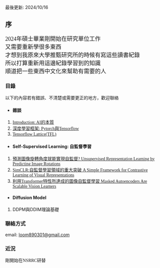 最後更新: 2024/10/16 

## **序**
<font face="微軟雅黑" size=4>2024年碩士畢業剛開始在研究單位工作<br></font>
<font face="微軟雅黑" size=4>又需要重新學很多東西<br></font>
<font face="微軟雅黑" size=4>才想到我原來大學推甄研究所的時候有寫這些讀書紀錄<br></font>
<font face="微軟雅黑" size=4>所以打算重新用這邊紀錄學習到的知識<br></font>
<font face="微軟雅黑" size=4>順道把一些東西中文化來幫助有需要的人<br></font>

### **目錄** 
以下的內容若有錯誤、不清楚或需要更正的地方，歡迎聯絡
+ #### **雜談** 
1. [<font face="微軟雅黑">Introduction: AI的本質</font>](https://jacksonchen890301.github.io/Jackson-Domain/Introduction/introduction.html)
2. [<font face="微軟雅黑">深度學習框架: Pytorch與Tensorflow</font>](https://jacksonchen890301.github.io/Jackson-Domain/Introduction/Pytorch與Tensorflow.html)
3. [<font face="微軟雅黑">Tensorflow Lattice(TFL)</font>](https://jacksonchen890301.github.io/Jackson-Domain/Introduction/TensorFlow_Lattice.html)
+ #### **Self-Supervised Learning: 自監督學習**
1. [<font face="微軟雅黑">預測圖像旋轉角度就能實現自監督? Unsupervised Representation Learning by Predicting Image Rotations</font>](https://jacksonchen890301.github.io/Jackson-Domain/self_supervision/Unsupervised_Representation_Learning_by_Predicting_Image_Rotations.html)
2. [<font face="微軟雅黑">SimCLR:自監督學習領域的重大突破 A Simple Framework for Contrastive Learning of Visual Representations</font>](https://jacksonchen890301.github.io/Jackson-Domain/self_supervision/SimCLR.html)
3. [<font face="微軟雅黑">利用Transformer特性所達成的圖像自監督學習 Masked Autoencoders Are Scalable Vision Learners</font>](https://jacksonchen890301.github.io/Jackson-Domain/self_supervision/Masked_Autoencoder.html)
+ #### **Diffusion Model**
1. DDPM與DDIM理論基礎

### **聯絡方式**
email: loom890301@gmail.com

### **近況**
<font face="微軟雅黑">剛開始在NSRRC研替</font>
